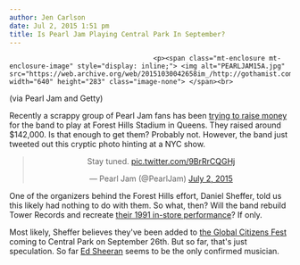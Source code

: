 ```yaml
---
author: Jen Carlson
date: Jul 2, 2015 1:51 pm
title: Is Pearl Jam Playing Central Park In September?
---
```


	
										<p><span class="mt-enclosure mt-enclosure-image" style="display: inline;"> <img alt="PEARLJAM15A.jpg" src="https://web.archive.org/web/20151030042658im_/http://gothamist.com/attachments/arts_jen/PEARLJAM15A.jpg" width="640" height="283" class="image-none"> </span><br>
<span class="photo_caption">(via Pearl Jam and Getty)</span></p>

<p>Recently a scrappy group of Pearl Jam fans has been <a href="https://web.archive.org/web/20151030042658/http://www.pearljamforesthills.com/">trying to raise money</a> for the band to play at Forest Hills Stadium in Queens. They raised around $142,000. Is that enough to get them? Probably not. However, the band just tweeted out this cryptic photo hinting at a NYC show. </p>

<center><blockquote class="twitter-tweet" lang="en"><p lang="en" dir="ltr">Stay tuned. <a href="https://web.archive.org/web/20151030042658/http://t.co/9BrRrCQGHj">pic.twitter.com/9BrRrCQGHj</a></p>&#x2014; Pearl Jam (@PearlJam) <a href="https://web.archive.org/web/20151030042658/https://twitter.com/PearlJam/status/616652609567371264">July 2, 2015</a></blockquote>
<script async src="//web.archive.org/web/20151030042658js_/http://platform.twitter.com/widgets.js" charset="utf-8"></script></center>

<p>One of the organizers behind the Forest Hills effort, Daniel Sheffer, told us this likely had nothing to do with them. So what, then? Will the band rebuild Tower Records and recreate <a href="https://web.archive.org/web/20151030042658/http://gothamist.com/2012/10/02/video_watch_pearl_jam_play_at_a_yon.php">their 1991 in-store performance</a>? If only. </p>

<p>Most likely, Sheffer believes they&apos;ve been added to <a href="https://web.archive.org/web/20151030042658/https://www.globalcitizen.org/en/artists/pearl-jam/">the Global Citizens Fest</a> coming to Central Park on September 26th. But so far, that&apos;s just speculation. So far <a href="https://web.archive.org/web/20151030042658/https://www.globalcitizen.org/en/content/save-the-date-global-citizen-festival-2015-on-sept/">Ed Sheeran</a> seems to be the only confirmed musician.</p>					
										
									
				